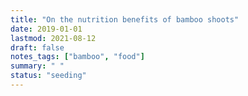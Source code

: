 ```yaml
---
title: "On the nutrition benefits of bamboo shoots"
date: 2019-01-01
lastmod: 2021-08-12
draft: false
notes_tags: ["bamboo", "food"]
summary: " "
status: "seeding"
---
```

